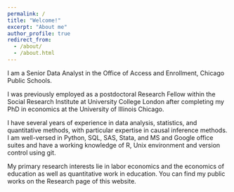 ```yaml
---
permalink: /
title: "Welcome!"
excerpt: "About me"
author_profile: true
redirect_from: 
  - /about/
  - /about.html
---
```


I am a Senior Data Analyst in the Office of Access and Enrollment, Chicago Public Schools.

I was previously employed as a postdoctoral Research Fellow within the Social Research Institute at University College London after completing my PhD in economics at the University of Illinois Chicago. 

I have several years of experience in data analysis, statistics, and quantitative methods, with particular expertise in causal inference methods. I am well-versed in Python, SQL, SAS, Stata, and MS and Google office suites and have a working knowledge of R, Unix environment and version control using git. 

My primary research interests lie in labor economics and the economics of education as well as quantitative work in education. You can find my public works on the Research page of this website. 